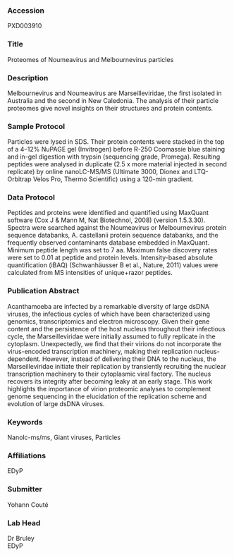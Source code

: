 ### Accession
PXD003910

### Title
Proteomes of Noumeavirus and Melbournevirus particles

### Description
Melbournevirus and Noumeavirus are Marseilleviridae, the first isolated in Australia and the second in New Caledonia. The analysis of their particle proteomes give novel insights on their structures and protein contents.

### Sample Protocol
Particles were lysed in SDS. Their protein contents were stacked in the top of a 4–12% NuPAGE gel (Invitrogen) before R-250 Coomassie blue staining and in-gel digestion with trypsin (sequencing grade, Promega). Resulting peptides were analysed in duplicate (2.5 x more material injected in second replicate) by online nanoLC-MS/MS (Ultimate 3000, Dionex and LTQ-Orbitrap Velos Pro, Thermo Scientific) using a 120-min gradient.

### Data Protocol
Peptides and proteins were identified and quantified using MaxQuant software (Cox J & Mann M, Nat Biotechnol, 2008) (version 1.5.3.30). Spectra were searched against the Noumeavirus or Melbournevirus protein sequence databanks, A. castellanii protein sequence databanks, and the frequently observed contaminants database embedded in MaxQuant. Minimum peptide length was set to 7 aa. Maximum false discovery rates were set to 0.01 at peptide and protein levels. Intensity-based absolute quantification (iBAQ) (Schwanhäusser B et al., Nature, 2011) values were calculated from MS intensities of unique+razor peptides.

### Publication Abstract
Acanthamoeba are infected by a remarkable diversity of large dsDNA viruses, the infectious cycles of which have been characterized using genomics, transcriptomics and electron microscopy. Given their gene content and the persistence of the host nucleus throughout their infectious cycle, the Marseilleviridae were initially assumed to fully replicate in the cytoplasm. Unexpectedly, we find that their virions do not incorporate the virus-encoded transcription machinery, making their replication nucleus-dependent. However, instead of delivering their DNA to the nucleus, the Marseilleviridae initiate their replication by transiently recruiting the nuclear transcription machinery to their cytoplasmic viral factory. The nucleus recovers its integrity after becoming leaky at an early stage. This work highlights the importance of virion proteomic analyses to complement genome sequencing in the elucidation of the replication scheme and evolution of large dsDNA viruses.

### Keywords
Nanolc-ms/ms, Giant viruses, Particles

### Affiliations
EDyP

### Submitter
Yohann Couté

### Lab Head
Dr Bruley  
EDyP


